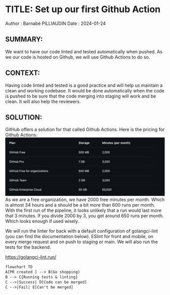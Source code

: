 # TITLE: Set up our first Github Action

Author : Barnabé PILLIAUDIN
Date : 2024-01-24

## SUMMARY:

We want to have our code linted and tested automatically when pushed. As we our code is hosted on Github, we will use Github Actions to do so.

## CONTEXT:

Having code linted and tested is a good practice and will help us maintain a clean and working codebase. It would be done automatically when the code is pushed to be sure that the code merging into staging will work and be clean. It will also help the reviewers.

## SOLUTION:

GitHub offers a solution for that called Github Actions.
Here is the pricing for Github Actions:
![Alt text](image.png)
As we are a free organization, we have 2000 free minutes per month. Which is almost 34 hours and a should be a bit more than 600 runs per month.
With the first run of the pipeline, it looks unlikely that a run would last more that 3 minutes. If you divide 2000 by 3, you get around 650 runs per month. Which looks enough if used wisely.

We will run the linter for back with a default configuration of golangci-lint (you can find the documentation below). ESlint for front and mobile, on every merge request and on push to staging or main. We will also run the tests for the backend.

https://golangci-lint.run/

```mermaid
flowchart TD
A[PR created ] --> B(Go shopping)
B --> C{Running tests & linting}
C -->|Success| D[Code can be merged]
C -->|Fail| E[Can't be merged]
```
